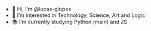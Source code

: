 - 👋 Hi, I’m @lucas-glopes
- 👀 I’m interested in Technology, Science, Art and Logic
- 📚 I’m currently studying Python (main) and JS

<!---
lucas-glopes/lucas-glopes is a ✨ special ✨ repository because its `README.md` (this file) appears on your GitHub profile.
You can click the Preview link to take a look at your changes.
--->
